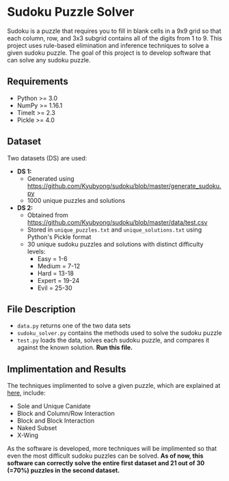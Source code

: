# Sudoku Puzzle Solver
Sudoku is a puzzle that requires you to fill in blank cells in a 9x9 grid so that each column, row, and 3x3 subgrid contains all of the digits from 1 to 9. This project uses rule-based elimination and inference techniques to solve a given sudoku puzzle. The goal of this project is to develop software that can solve any sudoku puzzle.

## Requirements
  * Python >= 3.0
  * NumPy >= 1.16.1
  * TimeIt >= 2.3 
  * Pickle >= 4.0
  
## Dataset
Two datasets (DS) are used:
 * **DS 1:** 
    - Generated using https://github.com/Kyubyong/sudoku/blob/master/generate_sudoku.py
    - 1000 unique puzzles and solutions 
 * **DS 2:**
    * Obtained from https://github.com/Kyubyong/sudoku/blob/master/data/test.csv
    * Stored in `unique_puzzles.txt` and `unique_solutions.txt` using Python's Pickle format
    * 30 unique sudoku puzzles and solutions with distinct difficulty levels: 
      * Easy = 1-6
      * Medium = 7-12
      * Hard = 13-18
      * Expert = 19-24
      * Evil = 25-30
      
## File Description
 * `data.py` returns one of the two data sets
 * `sudoku_solver.py` contains the methods used to solve the sudoku puzzle
 * `test.py` loads the data, solves each sudoku puzzle, and compares it against the known solution. **Run this file.**
 
## Implimentation and Results
The techniques implimented to solve a given puzzle, which are explained at [here](https://www.kristanix.com/sudokuepic/sudoku-solving-techniques.php), include: 

 * Sole and Unique Canidate
 * Block and Column/Row Interaction 
 * Block and Block Interaction
 * Naked Subset
 * X-Wing
 
As the software is developed, more techniques will be implimented so that even the most difficult sudoku puzzles can be solved. **As of now, this software can correctly solve the entire first dataset and 21 out of 30 (=70%) puzzles in the second dataset.**
